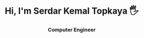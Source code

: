 <h1 align="center">Hi, I'm Serdar Kemal Topkaya 🖐</h1>
<h3 align="center">Computer Engineer</h3>

<br>
